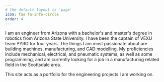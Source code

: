 ```yaml
---
# the default layout is 'page'
icon: fas fa-info-circle
order: 4
---
```


I am an engineer from Arizona with a bachelor's and master's degree in robotics from Arizona State University. I have been the captain of VEXU team PYRO for four years. The things I am most passionate about are building machines, manufacturing, and CAD modelling. My proficiencies include mechanical, electrical, and pneumatic systems, as well as some programming, and am currently looking for a job in a manufacturing related field in the Scottsdale area. 

This site acts as a portfolio for the engineering projects I am working on.